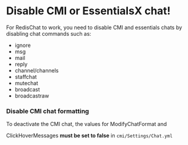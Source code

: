 # Disable CMI or EssentialsX chat!

For RedisChat to work, you need to disable CMI and essentials chats by disabling chat commands such as:

* ignore
* msg
* mail
* reply
* channel/channels
* staffchat
* mutechat
* broadcast
* broadcastraw

### Disable CMI chat formatting

To deactivate the CMI chat, the values for ModifyChatFormat and&#x20;

ClickHoverMessages **must be set to false** in `cmi/Settings/Chat.yml`
